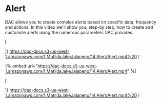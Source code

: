 # Alert

DAC allows you to create complex alerts based on specific data, frequency and actions. In this video we'll show you, step-by step, how to create and customize alerts using the numerous parameters DAC provides.

[  
](
https://dac-docs.s3-us-west-1.amazonaws.com/1.MatildaJakeJalapeno/14.Alert/Alert.mp4%20
)

{% embed url="https://dac-docs.s3-us-west-1.amazonaws.com/1.MatildaJakeJalapeno/14.Alert/Alert.mp4" %}



[  
](
https://dac-docs.s3-us-west-1.amazonaws.com/1.MatildaJakeJalapeno/14.Alert/Alert.mp4%20
)

